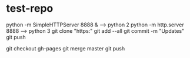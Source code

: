 # test-repo
python -m SimpleHTTPServer 8888 &   --> python 2
python -m http.server 8888 --> python 3
git clone "https:"
git add --all
git commit -m "Updates"
git push

git checkout gh-pages
git merge master
git push
